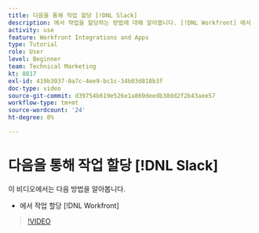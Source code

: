 ```yaml
---
title: 다음을 통해 작업 할당 [!DNL Slack]
description: 에서 작업을 할당하는 방법에 대해 알아봅니다. [!DNL Workfront] 에서 [!DNL Slack]
activity: use
feature: Workfront Integrations and Apps
type: Tutorial
role: User
level: Beginner
team: Technical Marketing
kt: 8817
exl-id: 419b3937-0a7c-4ee9-bc1c-34b03d818b3f
doc-type: video
source-git-commit: d39754b619e526e1a869deedb38dd2f2b43aee57
workflow-type: tm+mt
source-wordcount: '24'
ht-degree: 0%

---
```


# 다음을 통해 작업 할당 [!DNL Slack]

이 비디오에서는 다음 방법을 알아봅니다.

* 에서 작업 할당 [!DNL Workfront]

>[!VIDEO](https://video.tv.adobe.com/v/335117/?quality=12)
